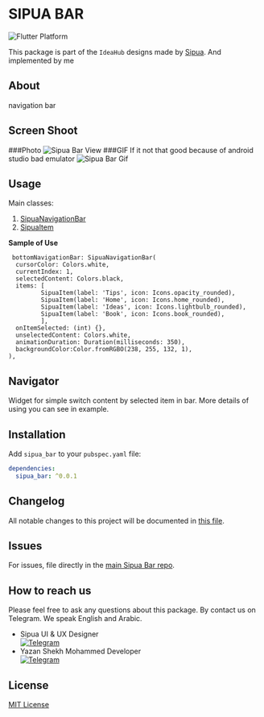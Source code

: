 # SIPUA BAR

![Flutter Platform](https://badgen.net/pub/flutter-platform/bottom_navigation_bar)

This package is part of the `IdeaHub` designs made by [Sipua](https://instagram.com/sipua_).
And implemented by me

## About

navigation bar

## Screen Shoot
###Photo
![Sipua Bar View](https://yazanshmo.000webhostapp.com/assets/Screenshot_1631883212.png)
###GIF 
If it not that good because of android studio bad emulator
![Sipua Bar Gif](https://yazanshmo.000webhostapp.com/assets/sipua_bar.gif)
## Usage

Main classes:

1. [SipuaNavigationBar](lib/sipua_bar.dart)
2. [SipuaItem](lib/sipua_bar.dart)

**Sample of Use**
```
 bottomNavigationBar: SipuaNavigationBar(
  cursorColor: Colors.white,
  currentIndex: 1,
  selectedContent: Colors.black,
  items: [
         SipuaItem(label: 'Tips', icon: Icons.opacity_rounded),
         SipuaItem(label: 'Home', icon: Icons.home_rounded),
         SipuaItem(label: 'Ideas', icon: Icons.lightbulb_rounded),
         SipuaItem(label: 'Book', icon: Icons.book_rounded),
         ],
  onItemSelected: (int) {},
  unselectedContent: Colors.white,
  animationDuration: Duration(milliseconds: 350),
  backgroundColor:Color.fromRGBO(238, 255, 132, 1),
),
```
## Navigator

Widget for simple switch content by selected item in bar.
More details of using you can see in example.

## Installation

Add `sipua_bar` to your `pubspec.yaml` file:

```yaml
dependencies:
  sipua_bar: ^0.0.1
```

## Changelog

All notable changes to this project will be documented in [this file](./CHANGELOG.md).

## Issues

For issues, file directly in the [main Sipua Bar repo](https://github.com/Yazan99sh/sipua_bar.git).


## How to reach us

Please feel free to ask any questions about this package. By contact us on Telegram. We speak English and Arabic.
 
* Sipua UI & UX Designer   
[![Telegram](https://img.shields.io/badge/chat-on%20Telegram-blue.svg)](https://t.me/sipuaa)
* Yazan Shekh Mohammed Developer   
  [![Telegram](https://img.shields.io/badge/chat-on%20Telegram-blue.svg)](https://t.me/YA1999ZAN)

## License

[MIT License](https://opensource.org/licenses/MIT)